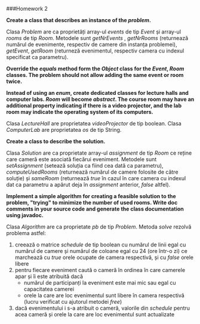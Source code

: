 ###Homework 2

**Create a class that describes an instance of the *problem*.**

Clasa *Problem* are ca proprietăți array-ul *events* de tip *Event* și array-ul *rooms* de tip *Room*. Metodele sunt *getNrEvents* , *getNrRooms* (returnează numărul de evenimente, respectiv de camere din instanța problemei), *getEvent*, *getRoom* (returneză evenimentul, respectiv camera cu indexul specificat ca parametru).

**Override the *equals* method form the *Object* class for the *Event*, *Room* classes. The problem should not allow adding the same event or room twice.**

**Instead of using an *enum*, create dedicated classes for lecture halls and computer labs. *Room* will become *abstract*. The course room may have an additional property indicating if there is a video projector, and the lab room may indicate the operating system of its computers.**

Clasa *LectureHall* are proprietatea *videoProjector* de tip boolean. Clasa *ComputerLab* are proprietatea *os* de tip String.

**Create a class to describe the solution.**

Clasa *Solution* are ca proprietate array-ul *assignment* de tip *Room* ce reține care cameră este asociată fiecărui eveniment. Metodele sunt *setAssignment* (setează soluția ca fiind cea dată ca parametru), *computeUsedRooms* (returnează numărul de camere folosite de către soluție) și *sameRoom* (returnează *true* în cazul în care camera cu indexul dat ca parametru a apărut deja în *assignment* anterior, *false* altfel).

**Implement a simple algorithm for creating a feasible solution to the problem, "trying" to minimize the number of used rooms. Write doc comments in your source code and generate the class documentation using javadoc.**

Clasa *Algorithm* are ca proprietate *pb* de tip *Problem*. Metoda *solve* rezolvă problema astfel:
1. creează o matrice *schedule* de tip boolean cu numărul de linii egal cu numărul de camere și numărul de coloane egal cu 24 (ore într-o zi) ce marchează cu *true* orele ocupate de camera respectivă, și cu *false* orele libere
2.  pentru fiecare eveniment caută o cameră în ordinea în care camerele apar și îi este atribuită dacă
	+ numărul de participanți la eveniment este mai mic sau egal cu capacitatea camerei
	+ orele la care are loc evenimentul sunt libere în camera respectivă (lucru verificat cu ajutorul metodei *free*)
3. dacă evenimentului i s-a atribuit o cameră, valorile din *schedule* pentru acea cameră și orele la care are loc evenimentul sunt actualizate